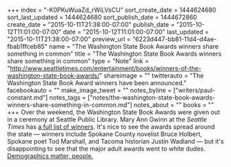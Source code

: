 +++
index = "-K0PKuWuaZd_rWiLVsCU"
sort_create_date = 1444624680
sort_last_updated = 1444624680
sort_publish_date = 1444672860
create_date = "2015-10-11T21:38:00-07:00"
publish_date = "2015-10-12T11:01:00-07:00"
date = "2015-10-12T11:01:00-07:00"
last_updated = "2015-10-11T21:38:00-07:00"
preview_url = "6223d447-bb81-11d4-d4ae-fbab1ffceb85"
name = "The Washington State Book Awards winners share something in common"
title = "The Washington State Book Awards winners share something in common"
type = "Note"
link = "http://www.seattletimes.com/entertainment/books/winners-of-the-washington-state-book-awards/"
shareimage = ""
twitterauto = "The Washington State Book Award winners have been announced."
facebookauto = ""
make_image_tweet = ""
notes_byline = ["writers/paul-constant.md"]
notes_tags = ["notes/the-washington-state-book-awards-winners-share-something-in-common.md"]
notes_about = ""
books = ""
+++
Over the weekend, the Washington State Book Awards were given out in a ceremony at Seattle Public Library. Mary Ann Gwinn at the *Seattle Times* has [a full list of winners](http://www.seattletimes.com/entertainment/books/winners-of-the-washington-state-book-awards/). It's nice to see the awards spread around the state — winners include Spokane County novelist Bruce Holbert, Spokane poet Tod Marshall, and Tacoma historian Justin Wadland — but it's disappointing to see that the major adult awards went to white dudes.  [Demographics matter, people.](http://seattlereviewofbooks.com/notes/2015/07/27/talking-with-nicola-griffith-about-the-importance-of-counting-womens-stories/)

